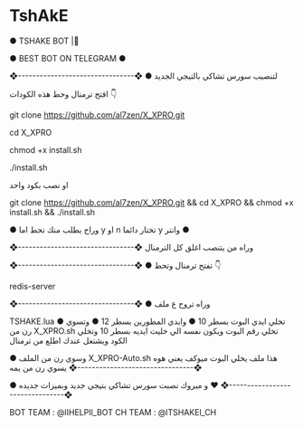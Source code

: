 # TshAkE



● TSHAKE BOT |🦁

● BEST BOT ON TELEGRAM ●

❖--------------------------------❖ ● لتنصيب سورس تشاكي بالتيجي الجديد

افتح ترمنال وحط هذه الكودات 👇

git clone https://github.com/al7zen/X_XPRO.git

cd X_XPRO

chmod +x install.sh

./install.sh

او نصب بكود واحد

git clone https://github.com/al7zen/X_XPRO.git && cd X_XPRO && chmod +x install.sh && ./install.sh

● وراح يطلب منك تحط اما y او n تختار دائما y وانتر ●

❖--------------------------------❖ وراه من يتنصب اغلق كل الترمنال

❖--------------------------------❖ ● تفتح ترمنال وتحط 👇

redis-server

❖--------------------------------❖ ● وراه تروح ع ملف

TSHAKE.lua ● تخلي ايدي البوت بسطر 10 ● وايدي المطورين بسطر 12 ● وتسوي رن من X_XPRO.sh تخلي رقم البوت ويكون نفسه الي خليت ايديه بسطر 10 وتخلي الكود ويشتغل عندك اطلع من ترمنال

● وسوي رن من الملف X_XPRO-Auto.sh هذا ملف يخلي البوت ميوكف يعني هوه يسوي رن من يمه ❖--------------------------------❖

● و مبروك نصبت سورس تشاكي بتيجي جديد وبميزات جديده ❤️ ❖--------------------------------❖

BOT TEAM : @lIHELPIl_BOT
CH TEAM : @lTSHAKEl_CH
